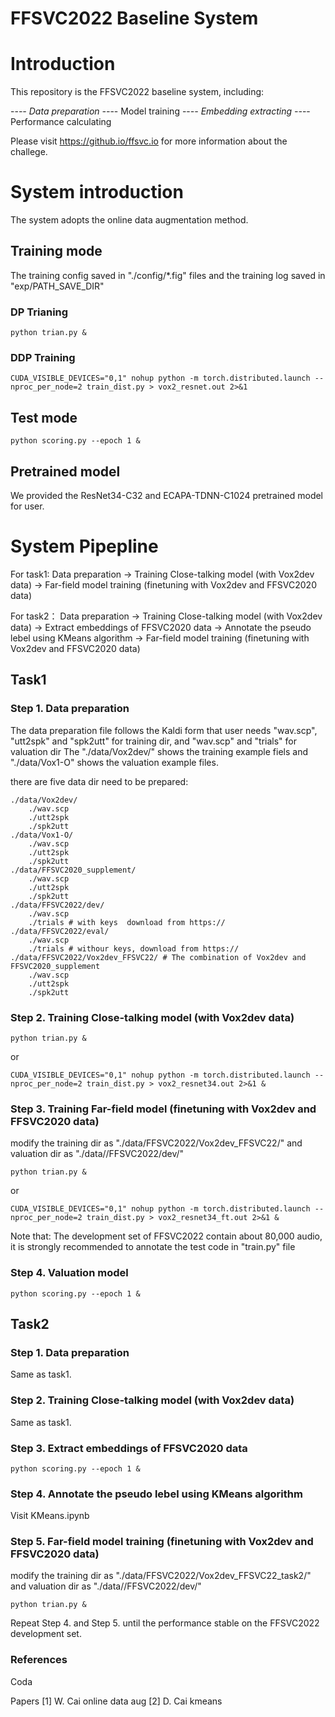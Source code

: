 # FFSVC2022 Baseline System

# Introduction

This repository is the FFSVC2022 baseline system, including:

--*-- Data preparation
--*-- Model training
--*-- Embedding extracting
--*-- Performance calculating

Please visit https://github.io/ffsvc.io for more information about the challege.

# System introduction

The system adopts the online data augmentation method.

## Training mode 
The training config saved in "./config/*.fig" files and the training log saved in "exp/PATH_SAVE_DIR"

### DP Trianing
```shell
python trian.py &
``` 

### DDP Training 
```shell
CUDA_VISIBLE_DEVICES="0,1" nohup python -m torch.distributed.launch --nproc_per_node=2 train_dist.py > vox2_resnet.out 2>&1
```

## Test mode
```shell
python scoring.py --epoch 1 &
```

## Pretrained model
We provided the ResNet34-C32 and ECAPA-TDNN-C1024 pretrained model for user.


# System Pipepline

For task1:
Data preparation -> Training Close-talking model  (with Vox2dev data) -> Far-field model training (finetuning with Vox2dev and FFSVC2020 data)

For task2：
Data preparation -> Training Close-talking model  (with Vox2dev data) -> Extract embeddings of FFSVC2020 data -> Annotate the pseudo lebel using KMeans algorithm -> Far-field model training (finetuning with Vox2dev and FFSVC2020 data)

## Task1

### Step 1. Data preparation
The data preparation file follows the Kaldi form that user needs "wav.scp", "utt2spk" and "spk2utt" for training dir, and "wav.scp" and "trials" for valuation dir
The "./data/Vox2dev/" shows the training example fiels and "./data/Vox1-O" shows the valuation example files.

there are five data dir need to be prepared:

```shell
./data/Vox2dev/
    ./wav.scp
    ./utt2spk
    ./spk2utt
./data/Vox1-O/
    ./wav.scp
    ./utt2spk
    ./spk2utt
./data/FFSVC2020_supplement/
    ./wav.scp
    ./utt2spk
    ./spk2utt
./data/FFSVC2022/dev/
    ./wav.scp
    ./trials # with keys  download from https://
./data/FFSVC2022/eval/ 
    ./wav.scp
    ./trials # withour keys, download from https://
./data/FFSVC2022/Vox2dev_FFSVC22/ # The combination of Vox2dev and FFSVC2020_supplement
    ./wav.scp
    ./utt2spk
    ./spk2utt
```


### Step 2. Training Close-talking model  (with Vox2dev data)

```shell
python trian.py &
``` 
or 

```shell
CUDA_VISIBLE_DEVICES="0,1" nohup python -m torch.distributed.launch --nproc_per_node=2 train_dist.py > vox2_resnet34.out 2>&1 &
``` 

### Step 3. Training Far-field model  (finetuning with Vox2dev and FFSVC2020 data)

modify the training dir as "./data/FFSVC2022/Vox2dev_FFSVC22/" and valuation dir as "./data//FFSVC2022/dev/"

```shell
python trian.py &
``` 
or 

```shell
CUDA_VISIBLE_DEVICES="0,1" nohup python -m torch.distributed.launch --nproc_per_node=2 train_dist.py > vox2_resnet34_ft.out 2>&1 &
```
Note that: 
The development set of FFSVC2022 contain about 80,000 audio, it is strongly recommended to annotate the test code in "train.py" file 

### Step 4. Valuation model

```shell
python scoring.py --epoch 1 &
```

## Task2

### Step 1. Data preparation

Same as task1.

### Step 2. Training Close-talking model  (with Vox2dev data)

Same as task1.

### Step 3. Extract embeddings of FFSVC2020 data

```shell
python scoring.py --epoch 1 &
```

### Step 4. Annotate the pseudo lebel using KMeans algorithm
Visit KMeans.ipynb

### Step 5. Far-field model training (finetuning with Vox2dev and FFSVC2020 data)
modify the training dir as "./data/FFSVC2022/Vox2dev_FFSVC22_task2/" and valuation dir as "./data//FFSVC2022/dev/"
```shell
python trian.py &
``` 

Repeat Step 4. and Step 5. until the performance stable on the FFSVC2022 development set. 


### References
Coda 

Papers
[1] W. Cai online data aug
[2] D. Cai kmeans


